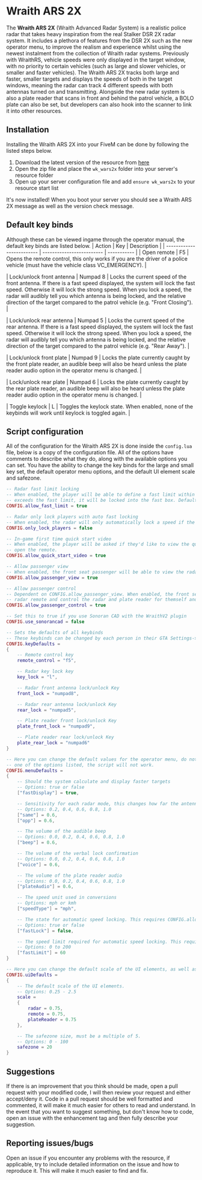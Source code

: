 # Wraith ARS 2X
The **Wraith ARS 2X** (Wraith Advanced Radar System) is a realistic police radar that takes heavy inspiration from the real Stalker DSR 2X radar system. It includes a plethora of features from the DSR 2X such as the new operator menu, to improve the realism and experience whilst using the newest instalment from the collection of Wraith radar systems. Previously with WraithRS, vehicle speeds were only displayed in the target window, with no priority to certain vehicles (such as large and slower vehicles, or smaller and faster vehicles). The Wraith ARS 2X tracks both large and faster, smaller targets and displays the speeds of both in the target windows, meaning the radar can track 4 different speeds with both antennas turned on and transmitting. Alongside the new radar system is also a plate reader that scans in front and behind the patrol vehicle, a BOLO plate can also be set, but developers can also hook into the scanner to link it into other resources. 

## Installation
Installing the Wraith ARS 2X into your FiveM can be done by following the listed steps below. 
1. Download the latest version of the resource from [here](https://github.com/WolfKnight98/wk_wars2x/releases)
2. Open the zip file and place the `wk_wars2x` folder into your server's resource folder
3. Open up your server configuration file and add `ensure wk_wars2x` to your resource start list 

It's now installed! When you boot your server you should see a Wraith ARS 2X message as well as the version check message. 

## Default key binds
Although these can be viewed ingame through the operator manual, the default key binds are listed below. 
| Action                    | Key                       | Description |
| ------------------------- | ------------------------- | ----------- |
| Open remote               | F5                        | Opens the remote control, this only works if you are the driver of a police vehicle (must have the vehicle class VC_EMERGENCY). |

| Lock/unlock front antenna | Numpad 8                  | Locks the current speed of the front antenna. If there is a fast speed displayed, the system will lock the fast speed. Otherwise it will lock the strong speed. When you lock a speed, the radar will audibly tell you which antenna is being locked, and the relative direction of the target compared to the patrol vehicle (e.g. "Front Closing"). |

| Lock/unlock rear antenna  | Numpad 5                  | Locks the current speed of the rear antenna. If there is a fast speed displayed, the system will lock the fast speed. Otherwise it will lock the strong speed. When you lock a speed, the radar will audibly tell you which antenna is being locked, and the relative direction of the target compared to the patrol vehicle (e.g. "Rear Away"). |

| Lock/unlock front plate   | Numpad 9                  | Locks the plate currently caught by the front plate reader, an audible beep will also be heard unless the plate reader audio option in the operator menu is changed. |

| Lock/unlock rear plate    | Numpad 6                  | Locks the plate currently caught by the rear plate reader, an audible beep will also be heard unless 
the plate reader audio option in the operator menu is changed. |

| Toggle keylock            | L                         | Toggles the keylock state. When enabled, none of the keybinds will work until keylock is toggled again. |

## Script configuration
All of the configuration for the Wraith ARS 2X is done inside the `config.lua` file, below is a copy of the configuration file. All of the options have comments to describe what they do, along with the available options you can set. You have the ability to change the key binds for the large and small key set, the default operator menu options, and the default UI element scale and safezone. 
```lua
-- Radar fast limit locking
-- When enabled, the player will be able to define a fast limit within the radar's menu, when a vehicle
-- exceeds the fast limit, it will be locked into the fast box. Default setting is disabled to maintain realism
CONFIG.allow_fast_limit = true

-- Radar only lock players with auto fast locking
-- When enabled, the radar will only automatically lock a speed if the caught vehicle has a real player in it.
CONFIG.only_lock_players = false

-- In-game first time quick start video
-- When enabled, the player will be asked if they'd like to view the quick start video the first time they
-- open the remote.
CONFIG.allow_quick_start_video = true

-- Allow passenger view
-- When enabled, the front seat passenger will be able to view the radar and plate reader from their end.
CONFIG.allow_passenger_view = true

-- Allow passenger control
-- Dependent on CONFIG.allow_passenger_view. When enabled, the front seat passenger will be able to open the
-- radar remote and control the radar and plate reader for themself and the driver.
CONFIG.allow_passenger_control = true

-- Set this to true if you use Sonoran CAD with the WraithV2 plugin
CONFIG.use_sonorancad = false

-- Sets the defaults of all keybinds
-- These keybinds can be changed by each person in their GTA Settings->Keybinds->FiveM
CONFIG.keyDefaults =
{
	-- Remote control key
	remote_control = "f5",

	-- Radar key lock key
	key_lock = "l",

	-- Radar front antenna lock/unlock Key
	front_lock = "numpad8",

	-- Radar rear antenna lock/unlock Key
	rear_lock = "numpad5",

	-- Plate reader front lock/unlock Key
	plate_front_lock = "numpad9",

	-- Plate reader rear lock/unlock Key
	plate_rear_lock = "numpad6"
}

-- Here you can change the default values for the operator menu, do note, if any of these values are not
-- one of the options listed, the script will not work.
CONFIG.menuDefaults =
{
	-- Should the system calculate and display faster targets
	-- Options: true or false
	["fastDisplay"] = true,

	-- Sensitivity for each radar mode, this changes how far the antennas will detect vehicles
	-- Options: 0.2, 0.4, 0.6, 0.8, 1.0
	["same"] = 0.6,
	["opp"] = 0.6,

	-- The volume of the audible beep
	-- Options: 0.0, 0.2, 0.4, 0.6, 0.8, 1.0
	["beep"] = 0.6,

	-- The volume of the verbal lock confirmation
	-- Options: 0.0, 0.2, 0.4, 0.6, 0.8, 1.0
	["voice"] = 0.6,

	-- The volume of the plate reader audio
	-- Options: 0.0, 0.2, 0.4, 0.6, 0.8, 1.0
	["plateAudio"] = 0.6,

	-- The speed unit used in conversions
	-- Options: mph or kmh
	["speedType"] = "mph",

	-- The state for automatic speed locking. This requires CONFIG.allow_fast_limit to be true.
	-- Options: true or false
	["fastLock"] = false,

	-- The speed limit required for automatic speed locking. This requires CONFIG.allow_fast_limit to be true.
	-- Options: 0 to 200
	["fastLimit"] = 60
}

-- Here you can change the default scale of the UI elements, as well as the safezone size
CONFIG.uiDefaults =
{
	-- The default scale of the UI elements.
	-- Options: 0.25 - 2.5
	scale =
	{
		radar = 0.75,
		remote = 0.75,
		plateReader = 0.75
	},

	-- The safezone size, must be a multiple of 5.
	-- Options: 0 - 100
	safezone = 20
}
```

## Suggestions
If there is an improvement that you think should be made, open a pull request with your modified code, I will then review your request and either accept/deny it. Code in a pull request should be well formatted and commented, it will make it much easier for others to read and understand. In the event that you want to suggest something, but don't know how to code, open an issue with the enhancement tag and then fully describe your suggestion. 

## Reporting issues/bugs
Open an issue if you encounter any problems with the resource, if applicable, try to include detailed information on the issue and how to reproduce it. This will make it much easier to find and fix. 
